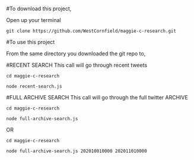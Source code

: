 #To download this project,

Open up your terminal

```
git clone https://github.com/WestCornfield/maggie-c-research.git
```

#To use this project

From the same directory you downloaded the git repo to,


#RECENT SEARCH
This call will go through recent tweets

```
cd maggie-c-research

node recent-search.js
```

#FULL ARCHIVE SEARCH
This call will go through the full twitter ARCHIVE

```
cd maggie-c-research

node full-archive-search.js
```

OR

```
cd maggie-c-research

node full-archive-search.js 202010010000 202011010000
```

